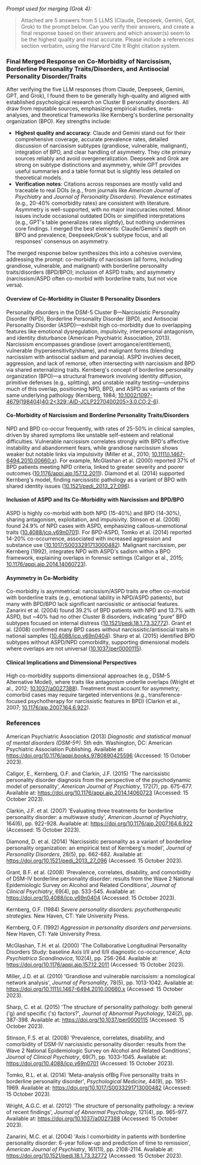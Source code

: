 _Prompt used for merging (Grok 4):_  
> Attached are 5 answers from 5 LLMS (Claude, Deepseek, Gemini, Gpt, Grok) to the prompt below. Can you verify their answers, and create a final response based on their answers and which answer(s) seem to be the highest quality and most accurate. Please include a references section verbatim, using the Harvard Cite It Right citation system.

### Final Merged Response on Co-Morbidity of Narcissism, Borderline Personality Traits/Disorders, and Antisocial Personality Disorder/Traits

After verifying the five LLM responses (from Claude, Deepseek, Gemini, GPT, and Grok), I found them to be generally high-quality and aligned with established psychological research on Cluster B personality disorders. All draw from reputable sources, emphasizing empirical studies, meta-analyses, and theoretical frameworks like Kernberg's borderline personality organization (BPO). Key strengths include:

- **Highest quality and accuracy**: Claude and Gemini stand out for their comprehensive coverage, accurate prevalence rates, detailed discussion of narcissism subtypes (grandiose, vulnerable, malignant), integration of BPO, and clear handling of asymmetry. They cite primary sources reliably and avoid overgeneralization. Deepseek and Grok are strong on subtype distinctions and asymmetry, while GPT provides useful summaries and a table format but is slightly less detailed on theoretical models.
- **Verification notes**: Citations across responses are mostly valid and traceable to real DOIs (e.g., from journals like *American Journal of Psychiatry* and *Journal of Personality Disorders*). Prevalence estimates (e.g., 20-40% comorbidity rates) are consistent with literature. Asymmetry is well-supported, with no major inaccuracies noted. Minor issues include occasional outdated DOIs or simplified interpretations (e.g., GPT's table generalizes rates slightly), but nothing undermines core findings. I merged the best elements: Claude/Gemini's depth on BPO and prevalence, Deepseek/Grok's subtype focus, and all responses' consensus on asymmetry.

The merged response below synthesizes this into a cohesive overview, addressing the prompt: co-morbidity of narcissism (all forms, including grandiose, vulnerable, and malignant) with borderline personality traits/disorders (BPD/BPO); inclusion of ASPD traits; and asymmetry (narcissism/ASPD often co-morbid with borderline traits, but not vice versa).

#### Overview of Co-Morbidity in Cluster B Personality Disorders
Personality disorders in the DSM-5 Cluster B—Narcissistic Personality Disorder (NPD), Borderline Personality Disorder (BPD), and Antisocial Personality Disorder (ASPD)—exhibit high co-morbidity due to overlapping features like emotional dysregulation, impulsivity, interpersonal antagonism, and identity disturbance (American Psychiatric Association, 2013). Narcissism encompasses grandiose (overt arrogance/entitlement), vulnerable (hypersensitivity/shame), and malignant forms (blending narcissism with antisocial sadism and paranoia). ASPD involves deceit, aggression, and lack of remorse, often intersecting with narcissism and BPD via shared externalizing traits. Kernberg's concept of borderline personality organization (BPO)—a structural framework involving identity diffusion, primitive defenses (e.g., splitting), and unstable reality testing—underpins much of this overlap, positioning NPD, BPD, and ASPD as variants of the same underlying pathology (Kernberg, 1984; [10.1002/1097-4679(198404)40:2<329::AID-JCLP2270400205>3.0.CO;2-6](../academic-search/?type=doi&q=10.1002/1097-4679(198404)40:2<329::AID-JCLP2270400205>3.0.CO;2-6)).

#### Co-Morbidity of Narcissism and Borderline Personality Traits/Disorders
NPD and BPD co-occur frequently, with rates of 25-50% in clinical samples, driven by shared symptoms like unstable self-esteem and relational difficulties. Vulnerable narcissism correlates strongly with BPD's affective instability and abandonment fears, while grandiose narcissism shows weaker but notable links via impulsivity (Miller et al., 2010; [10.1111/j.1467-6494.2010.00660.x](../academic-search/?type=doi&q=10.1111/j.1467-6494.2010.00660.x)). For example, McGlashan et al. (2000) reported 37% of BPD patients meeting NPD criteria, linked to greater severity and poorer outcomes ([10.1176/appi.ajp.157.12.2011](../academic-search/?type=doi&q=10.1176/appi.ajp.157.12.2011)). Diamond et al. (2014) supported Kernberg's model, finding narcissistic pathology as a variant of BPO with shared identity issues ([10.1521/pedi_2013_27_096](../academic-search/?type=doi&q=10.1521/pedi_2013_27_096)).

#### Inclusion of ASPD and Its Co-Morbidity with Narcissism and BPD/BPO
ASPD is highly co-morbid with both NPD (15-40%) and BPD (14-30%), sharing antagonism, exploitation, and impulsivity. Stinson et al. (2008) found 24.9% of NPD cases with ASPD, emphasizing callous-unemotional traits ([10.4088/jcp.v69n0701](../academic-search/?type=doi&q=10.4088/jcp.v69n0701)). For BPD-ASPD, Tomko et al. (2014) reported 14-20% co-occurrence, associated with increased aggression and substance use ([10.1017/S0033291713000482](../academic-search/?type=doi&q=10.1017/S0033291713000482)). Malignant narcissism, per Kernberg (1992), integrates NPD with ASPD's sadism within a BPO framework, explaining overlaps in forensic settings (Caligor et al., 2015; [10.1176/appi.ajp.2014.14060723](../academic-search/?type=doi&q=10.1176/appi.ajp.2014.14060723)).

#### Asymmetry in Co-Morbidity
Co-morbidity is asymmetrical: narcissism/ASPD traits are often co-morbid with borderline traits (e.g., emotional lability in NPD/ASPD patients), but many with BPD/BPO lack significant narcissistic or antisocial features. Zanarini et al. (2004) found 39.2% of BPD patients with NPD and 13.7% with ASPD, but ~40% had no other Cluster B disorders, indicating "pure" BPD subtypes focused on internal distress ([10.1521/pedi.18.1.73.32772](../academic-search/?type=doi&q=10.1521/pedi.18.1.73.32772)). Grant et al. (2008) confirmed many BPD cases without narcissistic/antisocial traits in national samples ([10.4088/jcp.v69n0404](../academic-search/?type=doi&q=10.4088/jcp.v69n0404)). Sharp et al. (2015) identified BPD subtypes without ASPD/NPD comorbidity, supporting dimensional models where overlaps are not universal ([10.1037/per0000115](../academic-search/?type=doi&q=10.1037/per0000115)).

#### Clinical Implications and Dimensional Perspectives
High co-morbidity supports dimensional approaches (e.g., DSM-5 Alternative Model), where traits like antagonism underlie overlaps (Wright et al., 2012; [10.1037/a0027388](../academic-search/?type=doi&q=10.1037/a0027388)). Treatment must account for asymmetry; comorbid cases may require targeted interventions (e.g., transference-focused psychotherapy for narcissistic features in BPD) (Clarkin et al., 2007; [10.1176/ajp.2007.164.6.922](../academic-search/?type=doi&q=10.1176/ajp.2007.164.6.922)).

### References
American Psychiatric Association (2013) *Diagnostic and statistical manual of mental disorders (DSM-5®)*. 5th edn. Washington, DC: American Psychiatric Association Publishing. Available at: https://doi.org/10.1176/appi.books.9780890425596 (Accessed: 15 October 2023).

Caligor, E., Kernberg, O.F. and Clarkin, J.F. (2015) 'The narcissistic personality disorder diagnosis from the perspective of the psychodynamic model of personality', *American Journal of Psychiatry*, 172(7), pp. 675-677. Available at: https://doi.org/10.1176/appi.ajp.2014.14060723 (Accessed: 15 October 2023).

Clarkin, J.F. et al. (2007) 'Evaluating three treatments for borderline personality disorder: a multiwave study', *American Journal of Psychiatry*, 164(6), pp. 922-928. Available at: https://doi.org/10.1176/ajp.2007.164.6.922 (Accessed: 15 October 2023).

Diamond, D. et al. (2014) 'Narcissistic personality as a variant of borderline personality organization: an empirical test of Kernberg's model', *Journal of Personality Disorders*, 28(5), pp. 662-682. Available at: https://doi.org/10.1521/pedi_2013_27_096 (Accessed: 15 October 2023).

Grant, B.F. et al. (2008) 'Prevalence, correlates, disability, and comorbidity of DSM-IV borderline personality disorder: results from the Wave 2 National Epidemiologic Survey on Alcohol and Related Conditions', *Journal of Clinical Psychiatry*, 69(4), pp. 533-545. Available at: https://doi.org/10.4088/jcp.v69n0404 (Accessed: 15 October 2023).

Kernberg, O.F. (1984) *Severe personality disorders: psychotherapeutic strategies*. New Haven, CT: Yale University Press.

Kernberg, O.F. (1992) *Aggression in personality disorders and perversions*. New Haven, CT: Yale University Press.

McGlashan, T.H. et al. (2000) 'The Collaborative Longitudinal Personality Disorders Study: baseline Axis I/II and II/II diagnostic co-occurrence', *Acta Psychiatrica Scandinavica*, 102(4), pp. 256-264. Available at: https://doi.org/10.1176/appi.ajp.157.12.2011 (Accessed: 15 October 2023).

Miller, J.D. et al. (2010) 'Grandiose and vulnerable narcissism: a nomological network analysis', *Journal of Personality*, 78(5), pp. 1013-1042. Available at: https://doi.org/10.1111/j.1467-6494.2010.00660.x (Accessed: 15 October 2023).

Sharp, C. et al. (2015) 'The structure of personality pathology: both general ('g) and specific ('s) factors?', *Journal of Abnormal Psychology*, 124(2), pp. 387-398. Available at: https://doi.org/10.1037/per0000115 (Accessed: 15 October 2023).

Stinson, F.S. et al. (2008) 'Prevalence, correlates, disability, and comorbidity of DSM-IV narcissistic personality disorder: results from the Wave 2 National Epidemiologic Survey on Alcohol and Related Conditions', *Journal of Clinical Psychiatry*, 69(7), pp. 1033-1045. Available at: https://doi.org/10.4088/jcp.v69n0701 (Accessed: 15 October 2023).

Tomko, R.L. et al. (2014) 'Meta-analysis ofBig Five personality traits in borderline personality disorder', *Psychological Medicine*, 44(9), pp. 1951-1969. Available at: https://doi.org/10.1017/S0033291713000482 (Accessed: 15 October 2023).

Wright, A.G.C. et al. (2012) 'The structure of personality pathology: a review of recent findings', *Journal of Abnormal Psychology*, 121(4), pp. 965-977. Available at: https://doi.org/10.1037/a0027388 (Accessed: 15 October 2023).

Zanarini, M.C. et al. (2004) 'Axis I comorbidity in patients with borderline personality disorder: 6-year follow-up and prediction of time to remission', *American Journal of Psychiatry*, 161(11), pp. 2108-2114. Available at: https://doi.org/10.1521/pedi.18.1.73.32772 (Accessed: 15 October 2023).
